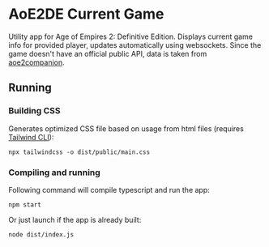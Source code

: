 # AoE2DE Current Game
Utility app for Age of Empires 2: Definitive Edition. Displays current game info for provided player, updates automatically using websockets. Since the game doesn't have an official public API, data is taken from [aoe2companion](https://www.aoe2companion.com/).

## Running

### Building CSS
Generates optimized CSS file based on usage from html files (requires [Tailwind CLI](https://tailwindcss.com/docs/installation)):
```
npx tailwindcss -o dist/public/main.css
```

### Compiling and running
Following command will compile typescript and run the app:
```
npm start
```
Or just launch if the app is already built:
```
node dist/index.js
```
